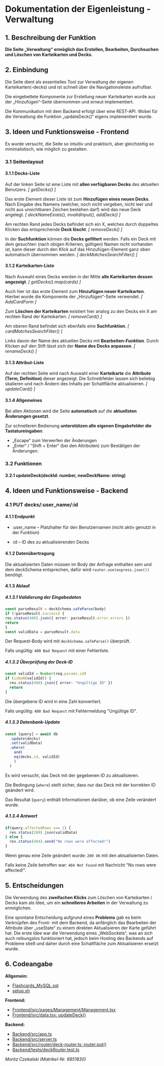 # Dokumentation der Eigenleistung - Verwaltung

## 1. Beschreibung der Funktion
**Die Seite „Verwaltung“ ermöglich das Erstellen, Bearbeiten, Durchsuchen und Löschen von Karteikarten und Decks.**

## 2. Einbindung
Die Seite dient als essentielles Tool zur Verwaltung der eigenen Karteikarten(-decks) und ist schnell über die Navigationsleiste aufrufbar.

Die eingebettete Komponente zur Erstellung neuer Karteikarten wurde aus der „Hinzufügen“-Seite übernommen und erneut implementiert.

Die Kommunikation mit dem Backend erfolgt über eine REST-API. Wobei für die Verwaltung die Funktion „updateDeck()“ eigens implementiert wurde.

## 3. Ideen und Funktionsweise - Frontend
Es wurde versucht, die Seite so intuitiv und praktisch, aber gleichzeitig so minimalistisch, wie möglich zu gestalten. 

### 3.1 Seitenlayout

#### 3.1.1 Decks-Liste
Auf der linken Seite ist eine Liste mit **allen verfügbaren Decks** des aktuellen Benutzers. _[ getDecks() ]_

Das erste Element dieser Liste ist zum **Hinzufügen eines neuen Decks**. Nach Eingabe des Namens (welcher, noch nicht vergeben, nicht leer und nicht aus unsichtbaren Zeichen bestehen darf) wird das neue Deck angelegt. _[ deckNameExists(), invalidInput(), addDeck() ]_

Am rechten Rand jedes Decks befindet sich ein X, welches durch doppeltes Klicken das entsprechende **Deck löscht**. _[ removeDeck() ]_

In der **Suchfunktion** können die **Decks gefiltert** werden. Falls ein Deck mit dem gesuchten (nach obigen Kriterien, gültigen) Namen nicht vorhanden ist, kann dieser durch den Klick auf das Hinzufügen-Element ganz oben automatisch übernommen werden. _[ deckMatchesSearchFilter() ]_

#### 3.1.2 Karteikarten-Liste

Nach Auswahl eines Decks werden in der Mitte **alle Karteikarten **dessen** angezeigt**. _[ getDecks().map(cards) ]_

Auch hier ist das erste Element zum **Hinzufügen neuer Karteikarten**. Hierbei wurde die Komponente der „Hinzufügen“-Seite verwendet. _[ AddCardForm ]_

Zum **Löschen der Karteikarten** existiert hier analog zu den Decks ein X am rechten Rand der Karteikarten. _[ removeCard() ]_

Am oberen Rand befindet sich ebenfalls eine **Suchfunktion**. _[ cardMatchesSearchFilter() ]_

Links davon der Name des aktuellen Decks mit **Bearbeiten-Funktion**. Durch Klicken auf den Stift lässt sich der **Name des Decks anpassen**. _[ renameDeck() ]_

#### 3.1.3 Attribut-Liste

Auf der rechten Seite wird nach Auswahl einer **Karteikarte** die **Attribute (Term, Definition)** dieser angezeigt. Die Schreibfelder lassen sich beliebig skalieren und nach Ändern des Inhalts per Schaltfläche aktualisieren. _[ updateCard() ]_

#### 3.1.4 Allgemeines

Bei allen Aktionen wird die Seite **automatisch** auf die **aktuellsten Änderungen gesetzt**. 

Zur schnelleren Bedienung **unterstützen alle eigenen Eingabefelder die Tastatureingaben**:
- „Escape“ zum Verwerfen der Änderungen 
- „Enter“ / “Shift + Enter“ (bei den Attributen) zum Bestätigen der Änderungen.

### 3.2 Funktionen

#### 3.2.1 updateDeck(deckId: number, newDeckName: string)


## 4. Ideen und Funktionsweise - Backend 

### 4.1 PUT decks/:user_name/:id

#### 4.1.1 Endpunkt
- :user_name – Platzhalter für den Benutzernamen (nicht aktiv genutzt in der Funktion)

- :id – ID des zu aktualisierenden Decks

#### 4.1.2 Datenübertragung
Die aktualisierten Daten müssen im Body der Anfrage enthalten sein und dem deckSchema entsprechen, dafür wird `router.use(express.json())` benötigt.

#### 4.1.3 Ablauf
##### 4.1.3.1 Validierung der Eingabedaten

```ts
const parseResult = deckSchema.safeParse(body)
if (!parseResult.success) {
res.status(400).json({ error: parseResult.error.errors })
return
}
const validData = parseResult.data
```

Der Request-Body wird mit `deckSchema.safeParse()` überprüft.

Falls ungültig: `400 Bad Request` mit einer Fehlerliste.

##### 4.1.3.2 Überprüfung der Deck-ID

```ts
const validId = Number(req.params.id)
if (isNaN(validId)) {
  res.status(400).json({ error: "Ungültige ID" })
  return
}
```

Die übergebene ID wird in eine Zahl konvertiert.

Falls ungültig: `400 Bad Request` mit Fehlermeldung "Ungültige ID".

##### 4.1.3.3 Datenbank-Update

```ts
const [query] = await db
  .update(decks)
  .set(validData)
  .where(
    and(
    eq(decks.id, validId)
    )
  )
```

Es wird versucht, das Deck mit der gegebenen ID zu aktualisieren.

Die Bedingung (`where`) stellt sicher, dass nur das Deck mit der korrekten ID geändert wird.

Das Resultat (`query`) enthält Informationen darüber, ob eine Zeile verändert wurde.

##### 4.1.3.4 Antwort

```ts
if(query.affectedRows === 1) {
  res.status(200).json(validData)
} else {
  res.status(404).send("No rows were affected!")
}
```

Wenn genau eine Zeile geändert wurde: `200 OK` mit den aktualisierten Daten.

Falls keine Zeile betroffen war: `404 Not Found` mit Nachricht "No rows were affected!".

## 5. Entscheidungen
Die Verwendung des **zweifachen Klicks** zum Löschen von Karteikarten / Decks kam als Idee, um ein **schnelleres Arbeiten** in der Verwaltung zu ermöglichen.

Eine spontane Entscheidung aufgrund eines **Problems** gab es beim Verknüpfen des Front- mit dem Backend, da anfänglich das Bearbeiten der Attribute über „useState“ zu einem direkten Aktualisieren der Karte geführt hat. Die erste Idee war die Verwendung eines „WebSockets“, was an sich auch reibungslos funktioniert hat, jedoch beim Hosting des Backends auf Probleme stieß und daher durch eine Schaltfläche zum Aktualisieren ersetzt wurde.

## 6. Codeangabe
**Allgemein:**
- [Flashcards_MySQL.sql](https://github.com/mohid-1311/Flashcards/blob/main/Flashcards_MySQL.sql)
- [setup.sh](https://github.com/mohid-1311/Flashcards/blob/main/setup.sh)

**Frontend:**
- [Frontend/src/pages/Management/Management.tsx](https://github.com/mohid-1311/Flashcards/blob/main/Frontend/src/pages/Management/Management.tsx)
- [Frontend/src/data.tsx: updateDeck()](https://github.com/mohid-1311/Flashcards/blob/main/Frontend/src/data.tsx#L7)

**Backend:**
- [Backend/src/app.ts](https://github.com/mohid-1311/Flashcards/blob/main/Backend/src/app.ts)
- [Backend/src/server.ts](https://github.com/mohid-1311/Flashcards/blob/main/Backend/src/server.ts)
- [Backend/src/router/deck-router.ts: router.put()](https://github.com/mohid-1311/Flashcards/blob/main/Backend/src/router/deck-router.ts#L37)
- [Backend/tests/deckRouter.test.ts](https://github.com/mohid-1311/Flashcards/blob/main/Backend/tests/deckRouter.test.ts)


_Moritz Czekalski (Matrikel-Nr. 6851830)_